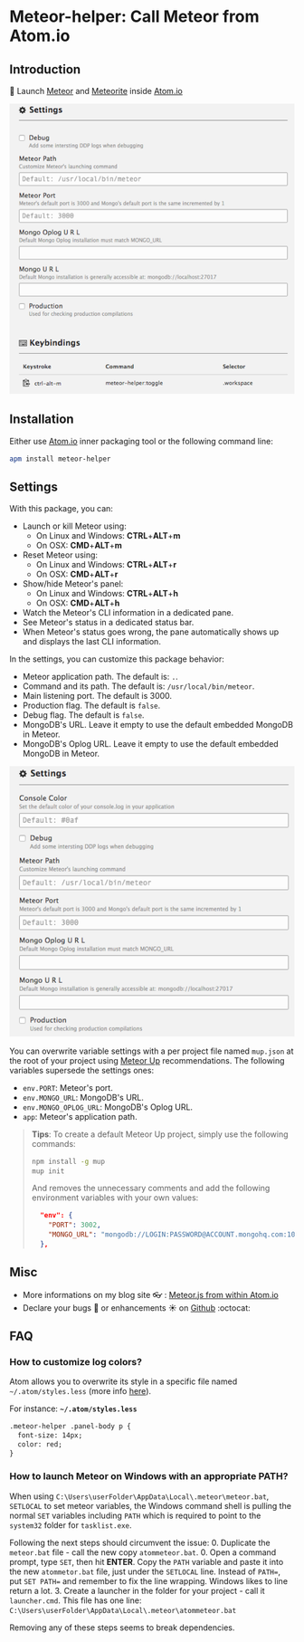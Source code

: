 # Meteor-helper: Call Meteor from Atom.io

## Introduction
:rocket: Launch [Meteor](https://www.meteor.com/)
and [Meteorite](https://atmospherejs.com/) inside [Atom.io](https://atom.io/)

![Meteor.js from Atom.io](https://raw.githubusercontent.com/PEM--/meteor-helper/master/assets/capture.png)

## Installation
Either use [Atom.io](https://atom.io/) inner packaging tool or the following
command line:
```bash
apm install meteor-helper
```

## Settings
With this package, you can:
* Launch or kill Meteor using:
  * On Linux and Windows: **CTRL**+**ALT**+**m**
  * On OSX: **CMD**+**ALT**+**m**
* Reset Meteor using:
  * On Linux and Windows: **CTRL**+**ALT**+**r**
  * On OSX: **CMD**+**ALT**+**r**
* Show/hide Meteor's panel:
  * On Linux and Windows: **CTRL**+**ALT**+**h**
  * On OSX: **CMD**+**ALT**+**h**
* Watch the Meteor's CLI information in a dedicated pane.
* See Meteor's status in a dedicated status bar.
* When Meteor's status goes wrong, the pane automatically shows up and displays
  the last CLI information.

In the settings, you can customize this package behavior:
* Meteor application path. The default is: `.`.
* Command and its path. The default is: `/usr/local/bin/meteor`.
* Main listening port. The default is 3000.
* Production flag. The default is `false`.
* Debug flag. The default is `false`.
* MongoDB's URL. Leave it empty to use the default embedded MongoDB in Meteor.
* MongoDB's Oplog URL. Leave it empty to use the default embedded MongoDB in Meteor.

![Settings](https://raw.githubusercontent.com/PEM--/meteor-helper/master/assets/settings.png)

You can overwrite variable settings with a per project file named `mup.json` at
the root of your project using [Meteor Up](https://github.com/arunoda/meteor-up)
recommendations. The following variables supersede the settings ones:
* `env.PORT`: Meteor's port.
* `env.MONGO_URL`: MongoDB's URL.
* `env.MONGO_OPLOG_URL`: MongoDB's Oplog URL.
* `app`: Meteor's application path.

> **Tips**: To create a default Meteor Up project, simply use the following
> commands:
> ```bash
> npm install -g mup
> mup init
> ```
> And removes the unnecessary comments and add the following environment
> variables with your own values:
> ```json
>   "env": {
>     "PORT": 3002,
>     "MONGO_URL": "mongodb://LOGIN:PASSWORD@ACCOUNT.mongohq.com:10023/MyApp",
>   },
> ```

## Misc
* More informations on my blog site :eyeglasses: : [Meteor.js from within Atom.io](http://pem-musing.blogspot.com/2014/07/meteorjs-from-within-atomio-full-stack.html)
* Declare your bugs :bug: or enhancements :sunny: on
  [Github](https://github.com/PEM--/meteor-helper/issues?state=open) :octocat:

## FAQ
### How to customize log colors?
Atom allows you to overwrite its style in a specific file named
`~/.atom/styles.less` (more info [here](https://atom.io/docs/v0.61.0/customizing-atom)).

For instance: **`~/.atom/styles.less`**
```less
.meteor-helper .panel-body p {
  font-size: 14px;
  color: red;
}
```
### How to launch Meteor on Windows with an appropriate PATH?
When using `C:\Users\userFolder\AppData\Local\.meteor\meteor.bat`, `SETLOCAL`
to set meteor variables, the Windows command shell is pulling the normal `SET`
variables including `PATH` which is required to point to the `system32` folder
for `tasklist.exe`.

Following the next steps should circumvent the issue:
0. Duplicate the `meteor.bat` file - call the new copy `atommeteor.bat`.
0. Open a command prompt, type `SET`, then hit **ENTER**. Copy the `PATH` variable
  and paste it into the new `atommetor.bat` file, just under the `SETLOCAL`
  line. Instead of `PATH=`, put `SET PATH=` and remember to fix the line
  wrapping. Windows likes to line return a lot.
3. Create a launcher in the folder for your project - call it `launcher.cmd`.
  This file has one line: `C:\Users\userFolder\AppData\Local\.meteor\atommeteor.bat`

Removing any of these steps seems to break dependencies.
